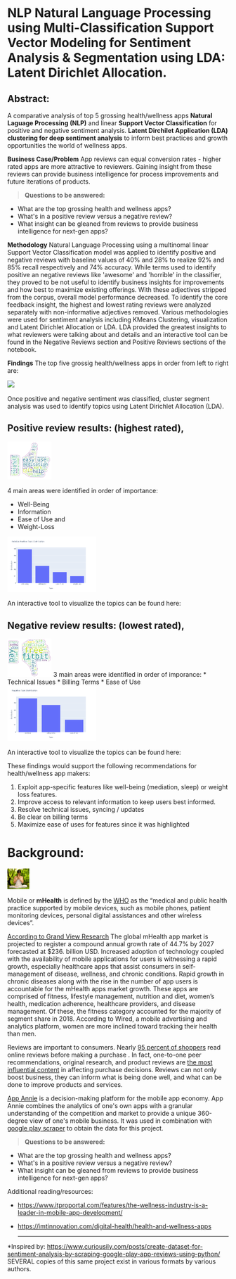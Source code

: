# NLP Natural Language Processing using Multi-Classification Support Vector Modeling for Sentiment Analysis & Segmentation using LDA: Latent Dirichlet Allocation.

## Abstract: 
A comparative analysis of top 5 grossing health/wellness apps **Natural Laguage Processing (NLP)** and linear **Support Vector Classification** for positive and negative sentiment analysis. **Latent Dirchilet Application (LDA) clustering for deep sentiment analysis** to inform best practices and growth opportunities the world of wellness apps.

**Business Case/Problem** App reviews can equal conversion rates - higher rated apps are more attractive to reviewers. Gaining insight from these reviews can provide business intelligence for process improvements and future iterations of products.
> **Questions to be answered:**
* What are the top grossing health and wellness apps? 
* What's in a positive review versus a negative review?
* What insight can be gleaned from reviews to provide business intelligence for next-gen apps?


**Methodology** Natural Language Processing using a multinomal linear Support Vector Classification model was applied to identify positive and negative reviews with baseline values of 40% and 28% to realize 92% and 85% recall respectively and 74% accuracy. While terms used to identify positive an negative reviews like 'awesome' and 'horrible' in the classifier, they proved to be not useful to identify business insights for improvements and how best to maximize existing offerings. With these adjectives stripped from the corpus, overall model performance decreased. To identify the core feedback insight, the highest and lowest rating reviews were analyzed separately with non-informative adjectives removed. Various methodologies were used for sentiment analysis including KMeans Clustering, visualization and Latent Dirichlet Allocation or LDA.  LDA provided the greatest insights to what reviewers were talking about and details and an interactive tool can be found in the Negative Reviews section and Positive Reviews sections of the notebook.

**Findings** The top five grossig health/wellness apps in order from left to right are:

<img src='images/top-apps.png' width=30% aligment=center>

Once positive and negative sentiment was classified, cluster segment analysis was used to identify topics using Latent Dirichlet Allocation (LDA).

## Positive review results: (highest rated), 
<img src='images/thumbs_up.png' width=20% alignment=left>

4 main areas were identified in order of importance: 
* Well-Being
* Information 
* Ease of Use and 
* Weight-Loss
<img src='images/pos_topic_dist.png' width=40% alignment=center>

An interactive tool to visualize the topics can be found here:
<html src='htmls/pos_vis.html' width=50% aligment=left>


## Negative review results: (lowest rated), 
<img src='images/thumbs_down.png' width=20% alignment=center>
3 main areas were identified in order of imporance: 
* Technical Issues 
* Billing Terms 
* Ease of Use
<img src='images/neg_topic_dist.png' width=40% alignment=center>

An interactive tool to visualize the topics can be found here:
<html src='htmls/neg_vis.html' width=50% aligment=left>

These findings would support the following recommendations for health/wellness app makers:

1) Exploit app-specific features like well-being (mediation, sleep) or weight loss features.
2) Improve access to relevant information to keep users best informed.
3) Resolve technical issues, syncing / updates 
4) Be clear on billing terms
5) Maximize ease of uses for features since it was highlighted 


# Background: 

<img src='images/yogapic.png' width=10% alignment=center>

Mobile or **mHealth** is defined by the [WHO](https://www.who.int/goe/publications/goe_mhealth_web.pdf) as the “medical and public health practice supported by mobile devices, such as mobile phones, patient monitoring devices, personal digital assistances and other wireless devices”.  

[According to Grand View Research](https://www.grandviewresearch.com/press-release/global-mhealth-app-market) The global mHealth app market is projected to register a compound annual growth rate of 44.7% by 2027 forecasted at  $236. billion USD.  Increased adoption of technology coupled with the availability of mobile applications for users is witnessing a rapid growth, especially healthcare apps that assist consumers in self-management of disease, wellness, and chronic conditions. Rapid growth in chronic diseases along with the rise in the number of app users is accountable for the mHealth apps market growth.  These apps are comprised of fitness, lifestyle management, nutrition and diet, women’s health, medication adherence, healthcare providers, and disease management. Of these, the fitness category accounted for the majority of segment share in 2018. According to Wired, a mobile advertising and analytics platform, women are more inclined toward tracking their health than men.

Reviews are important to consumers.  Nearly [95 percent of shoppers](https://spiegel.medill.northwestern.edu/online-reviews/) read online reviews before making a purchase .  In fact, one-to-one peer recommendations, original research, and product reviews are [the most influential content](https://contentmarketinginstitute.com/wp-content/uploads/2017/07/smartbrief-content-marketing-institute-how-content-influences-purchasing-process-research.pdf) in affecting purchase decisions.  Reviews can not only boost business, they can inform what is being done well, and what can be done to improve products and services.  

[App Annie](https://www.appannie.com/apps/google-play/top-chart/?country=US&category=19&device=&date=2020-04-05&feed=All&rank_sorting_type=rank&page_number=0&page_size=100&table_selections=) is a decision-making platform for the mobile app economy. App Annie combines the analytics of one's own apps with a granular understanding of the competition and market to provide a unique 360-degree view of one's mobile business.  It was used in  combination with [google play scraper](https://pypi.org/project/google-play-scraper/) to obtain the data for this project. 


> **Questions to be answered:**
* What are the top grossing health and wellness apps? 
* What's in a positive review versus a negative review?
* What insight can be gleaned from reviews to provide business intelligence for next-gen apps?

Additional reading/resources:

* https://www.itproportal.com/features/the-wellness-industry-is-a-leader-in-mobile-app-development/ 
* https://imtinnovation.com/digital-health/health-and-wellness-apps 

  ___
*Inspired by: https://www.curiousily.com/posts/create-dataset-for-sentiment-analysis-by-scraping-google-play-app-reviews-using-python/ SEVERAL copies of this same project exist in various formats by various authors.



